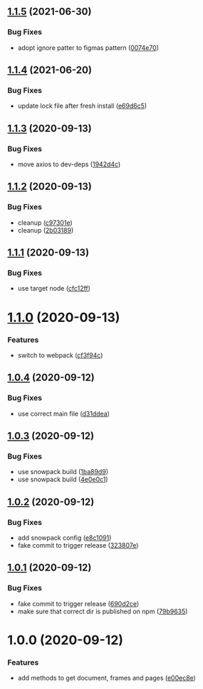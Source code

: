 ## [1.1.5](https://github.com/lyne-design-system/lyne-helper-figma-api/compare/v1.1.4...v1.1.5) (2021-06-30)


### Bug Fixes

* adopt ignore patter to figmas pattern ([0074e70](https://github.com/lyne-design-system/lyne-helper-figma-api/commit/0074e702def971f4316eeca9335c01b1681a4671))

## [1.1.4](https://github.com/lyne-design-system/lyne-helper-figma-api/compare/v1.1.3...v1.1.4) (2021-06-20)


### Bug Fixes

* update lock file after fresh install ([e69d6c5](https://github.com/lyne-design-system/lyne-helper-figma-api/commit/e69d6c5cb351b5a0dcd2abab79e73db70629b70f))

## [1.1.3](https://github.com/lyne-design-system/lyne-helper-figma-api/compare/v1.1.2...v1.1.3) (2020-09-13)


### Bug Fixes

* move axios to dev-deps ([1942d4c](https://github.com/lyne-design-system/lyne-helper-figma-api/commit/1942d4c7a9d4f82be887c779b06e880f761329b8))

## [1.1.2](https://github.com/lyne-design-system/lyne-helper-figma-api/compare/v1.1.1...v1.1.2) (2020-09-13)


### Bug Fixes

* cleanup ([c97301e](https://github.com/lyne-design-system/lyne-helper-figma-api/commit/c97301e6cb4bf75cd66faf83ce87254e39917d84))
* cleanup ([2b03189](https://github.com/lyne-design-system/lyne-helper-figma-api/commit/2b031897bc3cd94a0497b489c62ac1a4cb3d0406))

## [1.1.1](https://github.com/lyne-design-system/lyne-helper-figma-api/compare/v1.1.0...v1.1.1) (2020-09-13)


### Bug Fixes

* use target node ([cfc12ff](https://github.com/lyne-design-system/lyne-helper-figma-api/commit/cfc12ffa61a4f28aec65564e9aba01efe589f1cc))

# [1.1.0](https://github.com/lyne-design-system/lyne-helper-figma-api/compare/v1.0.4...v1.1.0) (2020-09-13)


### Features

* switch to webpack ([cf3f94c](https://github.com/lyne-design-system/lyne-helper-figma-api/commit/cf3f94c26df846802addf97743340ad3ddeda192))

## [1.0.4](https://github.com/lyne-design-system/lyne-helper-figma-api/compare/v1.0.3...v1.0.4) (2020-09-12)


### Bug Fixes

* use correct main file ([d31ddea](https://github.com/lyne-design-system/lyne-helper-figma-api/commit/d31ddea58c2ed23b15a9cd20d0cd727d4e5a0027))

## [1.0.3](https://github.com/lyne-design-system/lyne-helper-figma-api/compare/v1.0.2...v1.0.3) (2020-09-12)


### Bug Fixes

* use snowpack build ([1ba89d9](https://github.com/lyne-design-system/lyne-helper-figma-api/commit/1ba89d96d7ffa38a34845e2a6ba1373b0152c640))
* use snowpack build ([4e0e0c1](https://github.com/lyne-design-system/lyne-helper-figma-api/commit/4e0e0c19f98a9c9091ec2ed5955573f35089dc4e))

## [1.0.2](https://github.com/lyne-design-system/lyne-helper-figma-api/compare/v1.0.1...v1.0.2) (2020-09-12)


### Bug Fixes

* add snowpack config ([e8c1091](https://github.com/lyne-design-system/lyne-helper-figma-api/commit/e8c1091b50ebb86d65a0cf313acd2290f2652fa5))
* fake commit to trigger release ([323807e](https://github.com/lyne-design-system/lyne-helper-figma-api/commit/323807e99473bcaf52c961d18ad892b5f2c2489c))

## [1.0.1](https://github.com/lyne-design-system/lyne-helper-figma-api/compare/v1.0.0...v1.0.1) (2020-09-12)


### Bug Fixes

* fake commit to trigger release ([690d2ce](https://github.com/lyne-design-system/lyne-helper-figma-api/commit/690d2ceee8f6c61a938255a43c3e29da4672e618))
* make sure that correct dir is published on npm ([79b9635](https://github.com/lyne-design-system/lyne-helper-figma-api/commit/79b9635c46d535742ab08afdab135496753f2e2c))

# 1.0.0 (2020-09-12)


### Features

* add methods to get document, frames and pages ([e00ec8e](https://github.com/lyne-design-system/lyne-helper-figma-api/commit/e00ec8e89d9e4b1f441cae40dfef3f1c4576f58a))
